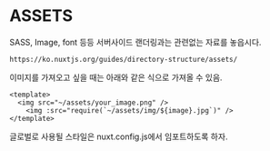 # ASSETS
SASS, Image, font 등등 서버사이드 랜더링과는 관련없는 자료를 놓읍시다.
```
https://ko.nuxtjs.org/guides/directory-structure/assets/
```
이미지를 가져오고 싶을 때는 아래와 같은 식으로 가져올 수 있음.
```
<template>
  <img src="~/assets/your_image.png" />
	<img :src="require(`~/assets/img/${image}.jpg`)" />
</template>
```
글로벌로 사용될 스타일은 nuxt.config.js에서 임포트하도록 하자.

